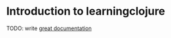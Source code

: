 # Introduction to learningclojure

TODO: write [great documentation](http://jacobian.org/writing/what-to-write/)
